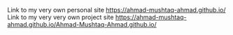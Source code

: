 Link to my very own personal site https://ahmad-mushtaq-ahmad.github.io/
Link to my very very own project site https://ahmad-mushtaq-ahmad.github.io/Ahmad-Mushtaq-Ahmad.github.io/
